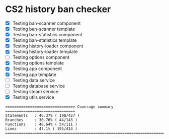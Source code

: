 # CS2 history ban checker

- [x] Testing ban-scanner component
- [x] Testing ban-scanner template
- [x] Testing ban-statistics component
- [x] Testing ban-statistics template
- [x] Testing history-loader component
- [x] Testing history-loader template
- [ ] Testing options component
- [x] Testing options template
- [x] Testing app component
- [x] Testing app template
- [ ] Testing data service
- [ ] Testing database service
- [ ] Testing steam service
- [x] Testing utils service

```
=============================== Coverage summary ===============================
Statements   : 46.37% ( 198/427 )
Branches     : 30.76% ( 44/143 )
Functions    : 48.64% ( 54/111 )
Lines        : 47.1% ( 195/414 )
================================================================================
```

